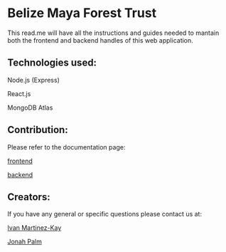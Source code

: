 # Belize Maya Forest Trust

This read.me will have all the instructions and guides needed to mantain both the frontend and backend handles of this web application.

## Technologies used:

Node.js (Express)

React.js

MongoDB Atlas

## Contribution: 

Please refer to the documentation page:

[frontend](https://github.com/IvanMK518/Belize-Maya-Forest-Trust/blob/main/AppArch/Docs/frontend.md)

[backend](https://github.com/IvanMK518/Belize-Maya-Forest-Trust/blob/main/AppArch/Docs/backend.md)

## Creators:

If you have any general or specific questions please contact us at:

[Ivan Martinez-Kay](mailto:martinezkayivan@gmail.com)

[Jonah Palm](mailto:thefishjonah@gmail.com)

